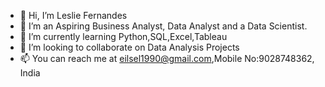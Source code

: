 - 👋 Hi, I’m Leslie Fernandes
- 👀 I’m an Aspiring Business Analyst, Data Analyst and a Data Scientist.
- 🌱 I’m currently learning Python,SQL,Excel,Tableau
- 💞️ I’m looking to collaborate on Data Analysis Projects
- 📫 You can reach me at eilsel1990@gmail.com,Mobile No:9028748362, India

<!---
eilsel1990/eilsel1990 is a ✨ special ✨ repository because its `README.md` (this file) appears on your GitHub profile.
You can click the Preview link to take a look at your changes.
--->
